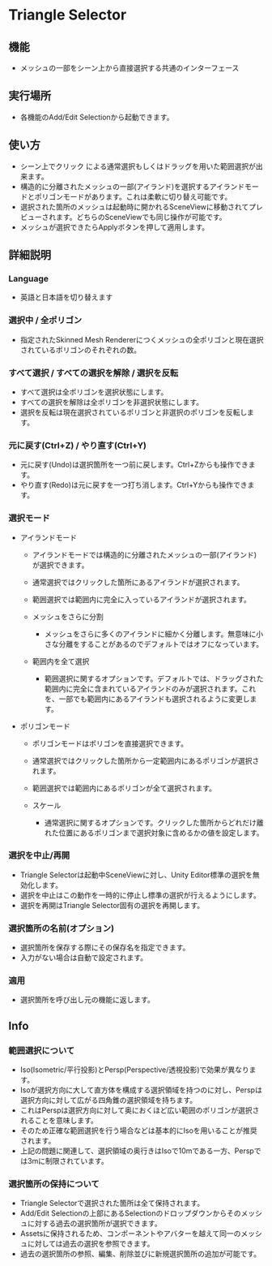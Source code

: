 # Triangle Selector

## 機能
- メッシュの一部をシーン上から直接選択する共通のインターフェース

## 実行場所
- 各機能のAdd/Edit Selectionから起動できます。

## 使い方
- シーン上でクリック による通常選択もしくはドラッグを用いた範囲選択が出来ます。
- 構造的に分離されたメッシュの一部(アイランド)を選択するアイランドモードとポリゴンモードがあります。これは柔軟に切り替え可能です。
- 選択された箇所のメッシュは起動時に開かれるSceneViewに移動されてプレビューされます。どちらのSceneViewでも同じ操作が可能です。
- メッシュが選択できたらApplyボタンを押して適用します。

## 詳細説明

### Language
- 英語と日本語を切り替えます  

### 選択中 / 全ポリゴン
- 指定されたSkinned Mesh Rendererにつくメッシュの全ポリゴンと現在選択されているポリゴンのそれぞれの数。

### すべて選択 / すべての選択を解除 / 選択を反転
- すべて選択は全ポリゴンを選択状態にします。
- すべての選択を解除は全ポリゴンを非選択状態にします。
- 選択を反転は現在選択されているポリゴンと非選択のポリゴンを反転します。

### 元に戻す(Ctrl+Z) / やり直す(Ctrl+Y)
- 元に戻す(Undo)は選択箇所を一つ前に戻します。Ctrl+Zからも操作できます。
- やり直す(Redo)は元に戻すを一つ打ち消します。Ctrl+Yからも操作できます。

### 選択モード
- アイランドモード
    - アイランドモードでは構造的に分離されたメッシュの一部(アイランド)が選択できます。
    - 通常選択ではクリックした箇所にあるアイランドが選択されます。
    - 範囲選択では範囲内に完全に入っているアイランドが選択されます。

    - メッシュをさらに分割
        - メッシュをさらに多くのアイランドに細かく分離します。無意味に小さな分離をすることがあるのでデフォルトではオフになっています。
    - 範囲内を全て選択
        - 範囲選択に関するオプションです。デフォルトでは、ドラッグされた範囲内に完全に含まれているアイランドのみが選択されます。これを、一部でも範囲内にあるアイランドも選択されるように変更します。

- ポリゴンモード
    - ポリゴンモードはポリゴンを直接選択できます。
    - 通常選択ではクリックした箇所から一定範囲内にあるポリゴンが選択されます。
    - 範囲選択では範囲内にあるポリゴンが全て選択されます。

    - スケール
        - 通常選択に関するオプションです。クリックした箇所からどれだけ離れた位置にあるポリゴンまで選択対象に含めるかの値を設定します。

### 選択を中止/再開
- Triangle Selectorは起動中SceneViewに対し、Unity Editor標準の選択を無効化します。
- 選択を中止はこの動作を一時的に停止し標準の選択が行えるようにします。
- 選択を再開はTriangle Selector固有の選択を再開します。

### 選択箇所の名前(オプション)
- 選択箇所を保存する際にその保存名を指定できます。
- 入力がない場合は自動で設定されます。

### 適用
- 選択箇所を呼び出し元の機能に返します。

## Info

### 範囲選択について
- Iso(Isometric/平行投影)とPersp(Perspective/透視投影)で効果が異なります。
- Isoが選択方向に大して直方体を構成する選択領域を持つのに対し、Perspは選択方向に対して広がる四角錐の選択領域を持ちます。
- これはPerspは選択方向に対して奥におくほど広い範囲のポリゴンが選択されることを意味します。
- そのため正確な範囲選択を行う場合などは基本的にIsoを用いることが推奨されます。
- 上記の問題に関連して、選択領域の奥行きはIsoで10mである一方、Perspでは3mに制限されています。

### 選択箇所の保持について
- Triangle Selectorで選択された箇所は全て保持されます。
- Add/Edit Selectionの上部にあるSelectionのドロップダウンからそのメッシュに対する過去の選択箇所が選択できます。
- Assetsに保持されるため、コンポーネントやアバターを越えて同一のメッシュに対しては過去の選択を参照できます。
- 過去の選択箇所の参照、編集、削除並びに新規選択箇所の追加が可能です。